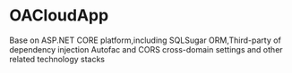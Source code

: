 # OACloudApp
Base on ASP.NET CORE platform,including SQLSugar ORM,Third-party of dependency injection Autofac and CORS cross-domain settings and other related technology stacks
